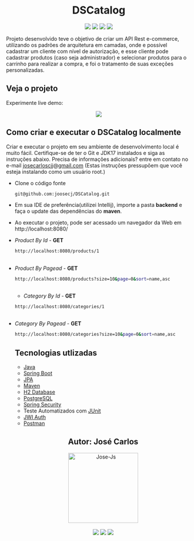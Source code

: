 <h1 align="center">DSCatalog</h1>

<p align='center'> 
    <img src="https://img.shields.io/badge/Spring_Boot  V2.7.3-F2F4F9?style=for-the-badge&logo=spring-boot"/>
    <img src="https://img.shields.io/badge/Java-ED8B00?style=for-the-badge&logo=java&logoColor=white"/>  
    <img src="https://img.shields.io/badge/JWT-F2F4F9?style=for-the-badge&logo=JSON%20web%20tokens&logoColor=black"/>
    <img src="https://img.shields.io/badge/IntelliJ_IDEA-000000.svg?style=for-the-badge&logo=intellij-idea&logoColor=white"/>
</p>    

Projeto desenvolvido teve o objetivo de criar um API Rest e-commerce, utilizando os padrões de arquitetura em camadas, onde e possível cadastrar um cliente  com nível de autorização, e esse cliente pode cadastrar produtos (caso seja administrador) e selecionar produtos para o carrinho para realizar a compra, e foi o tratamento de suas exceções personalizadas.

<h2>Veja o projeto</h2>

Experimente live demo:

<p align='center'> <img src="https://i.imgur.com/r7Giga8.gif1"/></p>



<h2>Como criar e executar o DSCatalog localmente</h2>

Criar e executar o projeto em seu ambiente de desenvolvimento local é muito fácil. Certifique-se de ter o Git e JDK17 instalados e siga as instruções abaixo. Precisa de informações adicionais? entre em contato no e-mail josecarloscjj@gmail.com 
(Estas instruções pressupõem que você esteja instalando como um usuário root.)

- Clone o código fonte

   ```bash
   git@github.com:joosecj/DSCatalog.git
   ```

- Em sua IDE de preferência(utilizei Intellij), importe a pasta **backend** e faça o update das dependências do **maven**.

- Ao executar o projeto, pode ser acessado um navegador da Web em http://localhost:8080/


- *Product By Id* - **GET**

   ```bash
   http://localhost:8080/products/1
   ```
   ##

- *Product By Pagead* - **GET**

   ```bash
   http://localhost:8080/products?size=10&page=0&sort=name,asc
   ```

   ##

   - *Category By Id* - **GET**

   ```bash
   http://localhost:8080/categories/1
   ```
   ##

- *Category By Pagead* - **GET**

   ```bash
   http://localhost:8080/categories?size=10&page=0&sort=name,asc
   ```

   ##

   <h2>Tecnologias utlizadas</h2>

   - [Java](https://docs.oracle.com/en/java/javase/17/)
   - [Spring Boot](https://docs.spring.io/spring-boot/docs/current/reference/htmlsingle/)
   - [JPA](https://docs.spring.io/spring-data/jpa/docs/current/reference/html/)
   - [Maven](https://maven.apache.org/guides/)
   - [H2 Database](https://www.h2database.com/html/main.html)
   - [PostgreSQL](https://www.postgresql.org/docs/)
   - [Spring Security](https://docs.spring.io/spring-security/reference/index.html)
   - Teste Automatizados com [JUnit](https://junit.org/junit5/docs/current/api/)
   - [JWI Auth](https://jwt.io/)
   - [Postman](https://www.postman.com/api-documentation-tool/)

   ##

   
   <div align="center">
   <h2>Autor: José Carlos</h2>
      <img align="center" alt="Jose-Js" height="190" width="190" src="https://avatars.githubusercontent.com/u/100246121?s=400&u=b15a545fb2c49f97f84e25aa0520b8b525631384&v=4"
   </div>
   </br> 
   </br>
   <div align="center">
      <a href="https://instagram.com/joosecj" target="_blank"><img src="https://img.shields.io/badge/-Instagram-%23E4405F?style=for-the-badge&logo=instagram&logoColor=white" target="_blank"></a>
      <a href = "mailto:josecarloscjj@gmail.com"><img src="https://img.shields.io/badge/-Gmail-%23333?style=for-the-badge&logo=gmail&logoColor=white" target="_blank"></a>
      <a href="https://www.linkedin.com/in/jos%C3%A9-carlos-a79736a0/" target="_blank"><img src="https://img.shields.io/badge/-LinkedIn-%230077B5?style=for-the-badge&logo=linkedin&logoColor=white" target="_blank"></a> 
   </div>